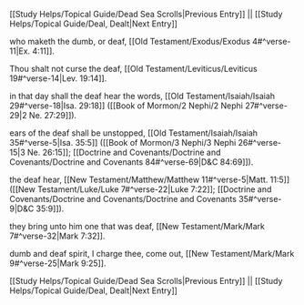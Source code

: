 [[Study Helps/Topical Guide/Dead Sea Scrolls|Previous Entry]]  ||  [[Study Helps/Topical Guide/Deal, Dealt|Next Entry]]

 who maketh the dumb, or deaf, [[Old Testament/Exodus/Exodus 4#^verse-11|Ex. 4:11]].

 Thou shalt not curse the deaf, [[Old Testament/Leviticus/Leviticus 19#^verse-14|Lev. 19:14]].

 in that day shall the deaf hear the words, [[Old Testament/Isaiah/Isaiah 29#^verse-18|Isa. 29:18]] ([[Book of Mormon/2 Nephi/2 Nephi 27#^verse-29|2 Ne. 27:29]]).

 ears of the deaf shall be unstopped, [[Old Testament/Isaiah/Isaiah 35#^verse-5|Isa. 35:5]] ([[Book of Mormon/3 Nephi/3 Nephi 26#^verse-15|3 Ne. 26:15]]; [[Doctrine and Covenants/Doctrine and Covenants/Doctrine and Covenants 84#^verse-69|D&C 84:69]]).

 the deaf hear, [[New Testament/Matthew/Matthew 11#^verse-5|Matt. 11:5]] ([[New Testament/Luke/Luke 7#^verse-22|Luke 7:22]]; [[Doctrine and Covenants/Doctrine and Covenants/Doctrine and Covenants 35#^verse-9|D&C 35:9]]).

 they bring unto him one that was deaf, [[New Testament/Mark/Mark 7#^verse-32|Mark 7:32]].

 dumb and deaf spirit, I charge thee, come out, [[New Testament/Mark/Mark 9#^verse-25|Mark 9:25]].

[[Study Helps/Topical Guide/Dead Sea Scrolls|Previous Entry]]  ||  [[Study Helps/Topical Guide/Deal, Dealt|Next Entry]]